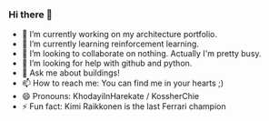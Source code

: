 ### Hi there 👋

<!--
**PeHaash/PeHaash** is a ✨ _special_ ✨ repository because its `README.md` (this file) appears on your GitHub profile.
Here are some ideas to get you started:
-->

- 🔭 I’m currently working on my architecture portfolio.
- 🌱 I’m currently learning reinforcement learning.
- 👯 I’m looking to collaborate on nothing. Actually I'm pretty busy.
- 🤔 I’m looking for help with github and python.
- 💬 Ask me about buildings!
- 📫 How to reach me: You can find me in your hearts ;)
- 😄 Pronouns: KhodayiInHarekate / KossherChie
- ⚡ Fun fact: Kimi Raikkonen is the last Ferrari champion
